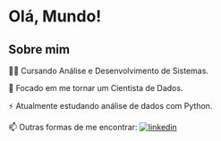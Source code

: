 
# Olá, Mundo!

## Sobre mim

👩‍💻 Cursando Análise e Desenvolvimento de Sistemas.

🧠 Focado em me tornar um Cientista de Dados.

⚡️ Atualmente estudando análise de dados com Python.

📫 Outras formas de me encontrar:
    [![linkedin](https://img.shields.io/badge/linkedin-0A66C2?style=for-the-badge&logo=linkedin&logoColor=white)](https://www.linkedin.com/in/daviguarisa)
